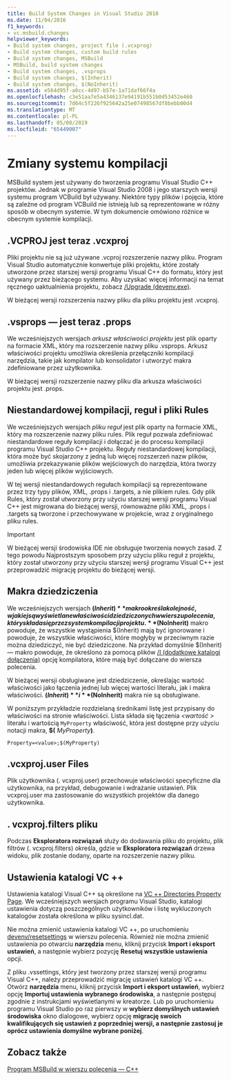 ```yaml
---
title: Build System Changes in Visual Studio 2010
ms.date: 11/04/2016
f1_keywords:
- vc.msbuild.changes
helpviewer_keywords:
- Build system changes, project file (.vcxprog)
- Build system changes, custom build rules
- Build system changes, MSBuild
- MSBuild, build system changes
- Build system changes, .vsprops
- Build system changes, $(Inherit)
- Build system changes, $(NoInherit)
ms.assetid: e564d95f-a6cc-4d97-b57e-1a71daf66f4a
ms.openlocfilehash: c3e51aa7e5a4346137e94191b551b0d53452e460
ms.sourcegitcommit: 7d64c5f226f925642a25e07498567df8bebb00d4
ms.translationtype: MT
ms.contentlocale: pl-PL
ms.lasthandoff: 05/08/2019
ms.locfileid: "65449007"
---
```

# <a name="build-system-changes"></a>Zmiany systemu kompilacji

MSBuild system jest używany do tworzenia programu Visual Studio C++ projektów. Jednak w programie Visual Studio 2008 i jego starszych wersji systemu program VCBuild był używany. Niektóre typy plików i pojęcia, które są zależne od program VCBuild nie istnieją lub są reprezentowane w różny sposób w obecnym systemie. W tym dokumencie omówiono różnice w obecnym systemie kompilacji.

## <a name="vcproj-is-now-vcxproj"></a>.VCPROJ jest teraz .vcxproj

Pliki projektu nie są już używane .vcproj rozszerzenie nazwy pliku. Program Visual Studio automatycznie konwertuje pliki projektu, które zostały utworzone przez starszej wersji programu Visual C++ do formatu, który jest używany przez bieżącego systemu. Aby uzyskać więcej informacji na temat ręcznego uaktualnienia projektu, zobacz [/Upgrade (devenv.exe)](/visualstudio/ide/reference/upgrade-devenv-exe).

W bieżącej wersji rozszerzenia nazwy pliku dla pliku projektu jest .vcxproj.

## <a name="vsprops-is-now-props"></a>.vsprops — jest teraz .props

We wcześniejszych wersjach *arkusz właściwości projektu* jest plik oparty na formacie XML, który ma rozszerzenie nazwy pliku .vsprops. Arkusz właściwości projektu umożliwia określenia przełączniki kompilacji narzędzia, takie jak kompilator lub konsolidator i utworzyć makra zdefiniowane przez użytkownika.

W bieżącej wersji rozszerzenie nazwy pliku dla arkusza właściwości projektu jest .props.

## <a name="custom-build-rules-and-rules-files"></a>Niestandardowej kompilacji, reguł i pliki Rules

We wcześniejszych wersjach *pliku reguł* jest plik oparty na formacie XML, który ma rozszerzenie nazwy pliku rules. Plik reguł pozwala zdefiniować niestandardowe reguły kompilacji i dołączać je do procesu kompilacji programu Visual Studio C++ projektu. Reguły niestandardowej kompilacji, która może być skojarzony z jedną lub więcej rozszerzeń nazw plików, umożliwia przekazywanie plików wejściowych do narzędzia, która tworzy jeden lub więcej plików wyjściowych.

W tej wersji niestandardowych regułach kompilacji są reprezentowane przez trzy typy plików, XML, .props i .targets, a nie plikiem rules. Gdy plik Rules, który został utworzony przy użyciu starszej wersji programu Visual C++ jest migrowana do bieżącej wersji, równoważne pliki XML, .props i .targets są tworzone i przechowywane w projekcie, wraz z oryginalnego pliku rules.

> [!IMPORTANT]
>  W bieżącej wersji środowiska IDE nie obsługuje tworzenia nowych zasad. Z tego powodu Najprostszym sposobem przy użyciu pliku reguł z projektu, który został utworzony przy użyciu starszej wersji programu Visual C++ jest przeprowadzić migrację projektu do bieżącej wersji.

## <a name="inheritance-macros"></a>Makra dziedziczenia

We wcześniejszych wersjach **$(Inherit)** makro określa kolejność, w jakiej są wyświetlane właściwości dziedziczonych w wierszu polecenia, który składa się przez system kompilacji projektu. **$(NoInherit)** makro powoduje, że wszystkie wystąpienia $(Inherit) mają być ignorowane i powoduje, że wszystkie właściwości, które mogłyby w przeciwnym razie można dziedziczyć, nie być dziedziczone. Na przykład domyślnie $(Inherit) — makro powoduje, że określono za pomocą plików [/I (dodatkowe katalogi dołączenia)](../build/reference/i-additional-include-directories.md) opcję kompilatora, które mają być dołączane do wiersza polecenia.

W bieżącej wersji obsługiwane jest dziedziczenie, określając wartość właściwości jako łączenia jednej lub więcej wartości literału, jak i makra właściwości. **$(Inherit)** i **$(NoInherit)** makra nie są obsługiwane.

W poniższym przykładzie rozdzielaną średnikami listę jest przypisany do właściwości na stronie właściwości. Lista składa się łączenia  *\<wartość >* literału i wartością `MyProperty` właściwość, która jest dostępne przy użyciu notacji makra, **$(**  <em>MyProperty</em>**)**.

```
Property=<value>;$(MyProperty)
```

## <a name="vcxprojuser-files"></a>.vcxproj.user Files

Plik użytkownika (. vcxproj.user) przechowuje właściwości specyficzne dla użytkownika, na przykład, debugowanie i wdrażanie ustawień. Plik vcxproj.user ma zastosowanie do wszystkich projektów dla danego użytkownika.

## <a name="vcxprojfilters-file"></a>. vcxproj.filters pliku

Podczas **Eksploratora rozwiązań** służy do dodawania pliku do projektu, plik filtrów (. vcxproj.filters) określa, gdzie w **Eksploratora rozwiązań** drzewa widoku, plik zostanie dodany, oparte na rozszerzenie nazwy pliku.

## <a name="vc-directories-settings"></a>Ustawienia katalogi VC ++

Ustawienia katalogi Visual C++ są określone na [VC ++ Directories Property Page](../ide/vcpp-directories-property-page.md). We wcześniejszych wersjach programu Visual Studio, katalogi ustawienia dotyczą poszczególnych użytkowników i listę wykluczonych katalogów została określona w pliku sysincl.dat.

Nie można zmienić ustawienia katalogi VC ++, po uruchomieniu [devenv/resetsettings](/visualstudio/ide/reference/resetsettings-devenv-exe) w wierszu polecenia. Również nie można zmienić ustawienia po otwarciu **narzędzia** menu, kliknij przycisk **Import i eksport ustawień**, a następnie wybierz pozycję **Resetuj wszystkie ustawienia** opcji.

Z pliku .vssettings, który jest tworzony przez starszej wersji programu Visual C++, należy przeprowadzić migrację ustawień katalogi VC ++. Otwórz **narzędzia** menu, kliknij przycisk **Import i eksport ustawień**, wybierz opcję **Importuj ustawienia wybranego środowiska**, a następnie postępuj zgodnie z instrukcjami wyświetlanymi w kreatorze. Lub po uruchomieniu programu Visual Studio po raz pierwszy w **wybierz domyślnych ustawień środowiska** okno dialogowe, wybierz opcję **migrację swoich kwalifikujących się ustawień z poprzedniej wersji, a następnie zastosuj je oprócz ustawienia domyślne wybrane poniżej**.

## <a name="see-also"></a>Zobacz także

[Program MSBuild w wierszu polecenia — C++](../build/msbuild-visual-cpp.md)
